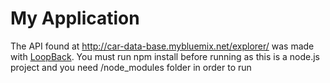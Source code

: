 # My Application

The API found at http://car-data-base.mybluemix.net/explorer/ was made with [LoopBack](http://loopback.io).
You must run npm install before running as this is a node.js project and you need /node_modules folder in order to run

